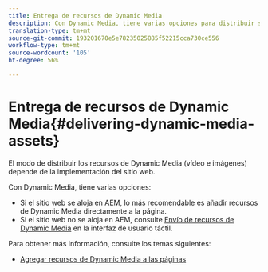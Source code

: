 ```yaml
---
title: Entrega de recursos de Dynamic Media
description: Con Dynamic Media, tiene varias opciones para distribuir sus recursos de Dynamic Media, tanto vídeo como imágenes, a su sitio web.
translation-type: tm+mt
source-git-commit: 193201670e5e78235025885f52215cca730ce556
workflow-type: tm+mt
source-wordcount: '105'
ht-degree: 56%

---
```



# Entrega de recursos de Dynamic Media{#delivering-dynamic-media-assets}

El modo de distribuir los recursos de Dynamic Media (vídeo e imágenes) depende de la implementación del sitio web.

Con Dynamic Media, tiene varias opciones:

* Si el sitio web se aloja en AEM, lo más recomendable es añadir recursos de Dynamic Media directamente a la página.
* Si el sitio web no se aloja en AEM, consulte [Envío de recursos de Dynamic Media](/help/assets/dynamic-media/delivering-dynamic-media-assets.md) en la interfaz de usuario táctil.

Para obtener más información, consulte los temas siguientes:

* [Agregar recursos de Dynamic Media a las páginas](/help/assets/dynamic-media/adding-dynamic-media-assets-to-pages.md)

